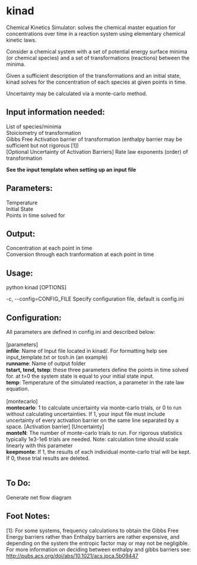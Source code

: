 # kinad
Chemical Kinetics Simulator: solves the chemical master equation for concentrations over time in a reaction system using elementary chemical kinetic laws.



Consider a chemical system with a set of potential energy surface minima (or chemical species) and a set of transformations (reactions) between the minima.

Given a sufficient description of the transformations and an initial state, kinad solves for the concentration of each species at given points in time.

Uncertainty may be calculated via a monte-carlo method.


Input information needed:
-------------------------
List of species/minima <br>
Stoiciometry of transformation <br>
Gibbs Free Activation barrier of transformation (enthalpy barrier may be sufficient but not rigorous [1]) <br>
[Optional Uncertainty of Activation Barriers]
Rate law exponents (order) of transformation <br>

**See the input template when setting up an input file**


Parameters:
-----------
Temperature <br>
Initial State <br>
Points in time solved for <br>


Output:
-------
Concentration at each point in time <br>
Conversion through each tranformation at each point in time <br>


Usage:
-------
python kinad [OPTIONS]

-c, --config=CONFIG_FILE    Specify configuration file, default is config.ini


Configuration:
-------
All parameters are defined in config.ini and described below:<br>
<br>
[parameters]<br>
**infile**: Name of Input file located in kinad/. For formatting help see input_template.txt or tosh.in (an example)<br>
**runname**: Name of output folder<br>
**tstart, tend, tstep**: these three parameters define the points in time solved for. at t=0 the system state is equal to your initial state input.<br>
**temp**: Temperature of the simulated reaction, a parameter in the rate law equation.<br>
<br>
[montecarlo]<br>
**montecarlo**: 1 to calculate uncertainty via monte-carlo trials, or 0 to run without calculating uncertainties. If 1, your input file must include uncertainty of every activation barrier on the same line separated by a space. [Activation barrier] [Uncertainty]<br>
**monteN**: The number of monte-carlo trials to run. For rigorous statistics typically 1e3-1e6 trials are needed. Note: calculation time should scale linearly with this parameter<br>
**keepmonte**: If 1, the results of each individual monte-carlo trial will be kept. If 0, these trial results are deleted.<br>
<br>

To Do:
------
Generate net flow diagram


Foot Notes:
------
[1]: For some systems, frequency calculations to obtain the Gibbs Free Energy barriers rather than Enthalpy barriers are rather expensive, and depending on the system the entropic factor may or may not be negligible. For more information on deciding between enthalpy and gibbs barriers see: http://pubs.acs.org/doi/abs/10.1021/acs.jpca.5b09447
